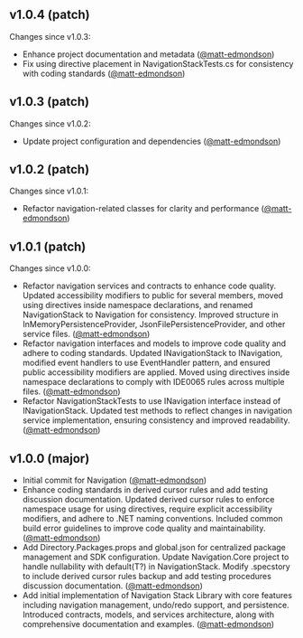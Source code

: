 ## v1.0.4 (patch)

Changes since v1.0.3:

- Enhance project documentation and metadata ([@matt-edmondson](https://github.com/matt-edmondson))
- Fix using directive placement in NavigationStackTests.cs for consistency with coding standards ([@matt-edmondson](https://github.com/matt-edmondson))
## v1.0.3 (patch)

Changes since v1.0.2:

- Update project configuration and dependencies ([@matt-edmondson](https://github.com/matt-edmondson))
## v1.0.2 (patch)

Changes since v1.0.1:

- Refactor navigation-related classes for clarity and performance ([@matt-edmondson](https://github.com/matt-edmondson))
## v1.0.1 (patch)

Changes since v1.0.0:

- Refactor navigation services and contracts to enhance code quality. Updated accessibility modifiers to public for several members, moved using directives inside namespace declarations, and renamed NavigationStack to Navigation for consistency. Improved structure in InMemoryPersistenceProvider, JsonFilePersistenceProvider, and other service files. ([@matt-edmondson](https://github.com/matt-edmondson))
- Refactor navigation interfaces and models to improve code quality and adhere to coding standards. Updated INavigationStack to INavigation, modified event handlers to use EventHandler<T> pattern, and ensured public accessibility modifiers are applied. Moved using directives inside namespace declarations to comply with IDE0065 rules across multiple files. ([@matt-edmondson](https://github.com/matt-edmondson))
- Refactor NavigationStackTests to use INavigation interface instead of INavigationStack. Updated test methods to reflect changes in navigation service implementation, ensuring consistency and improved readability. ([@matt-edmondson](https://github.com/matt-edmondson))
## v1.0.0 (major)

- Initial commit for Navigation ([@matt-edmondson](https://github.com/matt-edmondson))
- Enhance coding standards in derived cursor rules and add testing discussion documentation. Updated derived cursor rules to enforce namespace usage for using directives, require explicit accessibility modifiers, and adhere to .NET naming conventions. Included common build error guidelines to improve code quality and maintainability. ([@matt-edmondson](https://github.com/matt-edmondson))
- Add Directory.Packages.props and global.json for centralized package management and SDK configuration. Update Navigation.Core project to handle nullability with default(T?) in NavigationStack. Modify .specstory to include derived cursor rules backup and add testing procedures discussion documentation. ([@matt-edmondson](https://github.com/matt-edmondson))
- Add initial implementation of Navigation Stack Library with core features including navigation management, undo/redo support, and persistence. Introduced contracts, models, and services architecture, along with comprehensive documentation and examples. ([@matt-edmondson](https://github.com/matt-edmondson))
